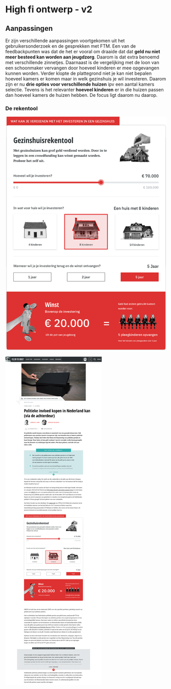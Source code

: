 # High fi ontwerp - v2

## Aanpassingen

Er zijn verschillende aanpassingen voortgekomen uit het gebruikersonderzoek en de gesprekken met FTM. Een van de feedbackpunten was dat de het er vooral om draaide dat dat **geld nu niet meer besteed kan worden aan jeugdzorg**. Daarom is dat extra benoemd met verschillende zinnetjes. Daarnaast is de vergelijking met de loon van een schoonmaker vervangen door hoeveel kinderen er mee opgevangen kunnen worden. Verder klopte de plattegrond niet je kan niet bepalen hoeveel kamers er komen maar in welk gezinshuis je wil investeren. Daarom zijn er nu **drie opties voor verschillende huizen** ipv een aantal kamers selectie. Tevens is het relevanter **hoeveel kinderen** er in die huizen passen dan hoeveel kamers de huizen hebben. De focus ligt daarom nu daarop.&#x20;



### De rekentool

![De rekentool los](<../../.gitbook/assets/Gezinshuisrekentool v2.png>)

![Rekentool in context van een artikel](<../../.gitbook/assets/Jeugdzorg gezinshuis in context- v2.png>)
